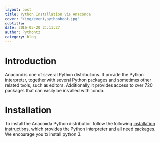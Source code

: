 ```yaml
---
layout: post
title: Python Installation via Anaconda
cover: "/img/event/pythonboot.jpg" 
subtitle: 
date: 2016-05-20 21:11:27
author: Pythontz
category: blog
---
```


# Introduction

Anacond is one of several Python distributions. It provide the Python interpreter, together with several Python packages and sometimes other related tools, such as editors. Additionally, it provides access to over 720 packages that can easily be installed with conda.


# Installation

To install the Anaconda Python distribution follow the following [installation instructions](https://docs.continuum.io/anaconda/install.html), which provides the Python interpreter and all need packages. We encourage you to install python 3. 
